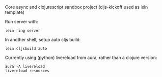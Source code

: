 Core async and clojurescript sandbox project (cljs-kickoff used as lein template)

Run server with:

    lein ring server

In another shell, setup auto cljs build:

    lein cljsbuild auto

Currently using (python) livereload from aura, rather than a clojure version:

    aura -A livereload
    livereload resources
